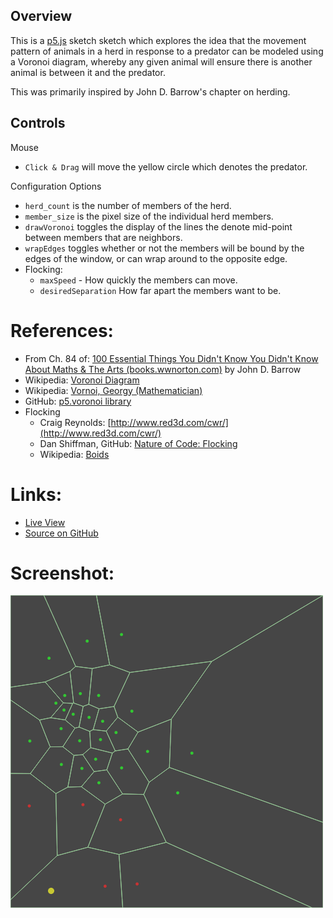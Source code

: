 ## Overview

This is a [p5.js][p5js-home] sketch sketch which explores the idea that the movement pattern of animals in a herd in response to a predator can be modeled using a Voronoi diagram, whereby any given animal will ensure there is another animal is between it and the predator.

This was primarily inspired by John D. Barrow's chapter on herding.

## Controls

Mouse

- `Click & Drag` will move the yellow circle which denotes the predator.

Configuration Options

- `herd_count` is the number of members of the herd.
- `member_size` is the pixel size of the individual herd members.
- `drawVoronoi` toggles the display of the lines the denote mid-point between members that are neighbors.
- `wrapEdges` toggles whether or not the members will be bound by the edges of the window, or can wrap around to the opposite edge.
- Flocking:
    - `maxSpeed` - How quickly the members can move.
    - `desiredSeparation` How far apart the members want to be.

# References:
* From Ch. 84 of: [100 Essential Things You Didn't Know You Didn't Know About Maths & The Arts (books.wwnorton.com)](https://books.wwnorton.com/books/100-Essential-Things-You-Didnt-Know-You-Didnt-Know-about-Math-and-the-Arts/)  by John D. Barrow 
* Wikipedia: [Voronoi Diagram](https://en.wikipedia.org/wiki/Voronoi_diagram)
* Wikipedia: [Vornoi, Georgy (Mathematician)](https://en.wikipedia.org/wiki/Georgy_Voronoy)
* GitHub: [p5.voronoi library](https://github.com/Dozed12/p5.voronoi)
* Flocking
    - Craig Reynolds: [http://www.red3d.com/cwr/](http://www.red3d.com/cwr/)
    - Dan Shiffman, GitHub: [Nature of Code: Flocking](https://github.com/shiffman/The-Nature-of-Code-Examples/blob/master/chp06_agents/NOC_6_09_Flocking/Boid.pde)
    - Wikipedia: [Boids](https://en.wikipedia.org/wiki/Boids)

# Links: 

* [Live View][live-view]
* [Source on GitHub][source-code]

# Screenshot:

![screenshot][screenshot-01]

[p5js-home]: http://p5js.org/
[source-code]: https://github.com/brianhonohan/sketchbook/tree/master/p5js/voronoi-herd/
[live-view]: https://brianhonohan.com/sketchbook/p5js/voronoi-herd/
[screenshot-01]: ./screenshot-01.png
